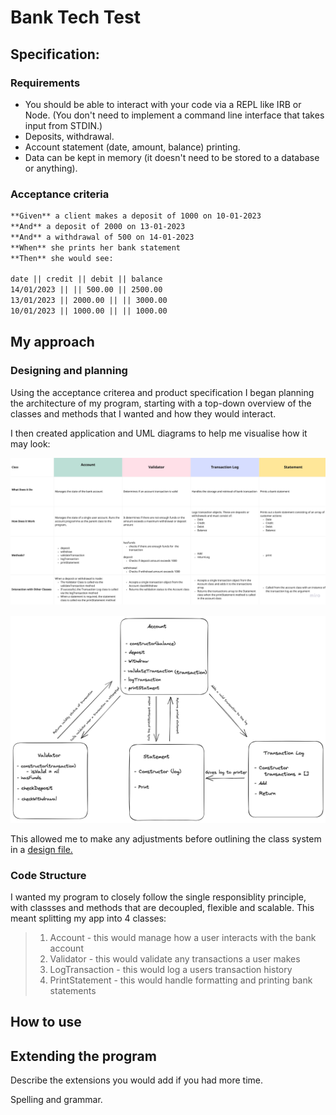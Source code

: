 # Bank Tech Test

## Specification:

### Requirements

* You should be able to interact with your code via a REPL like IRB or Node.  (You don't need to implement a command line interface that takes input from STDIN.)
* Deposits, withdrawal.
* Account statement (date, amount, balance) printing.
* Data can be kept in memory (it doesn't need to be stored to a database or anything).

### Acceptance criteria
```md
**Given** a client makes a deposit of 1000 on 10-01-2023  
**And** a deposit of 2000 on 13-01-2023  
**And** a withdrawal of 500 on 14-01-2023  
**When** she prints her bank statement  
**Then** she would see:

date || credit || debit || balance
14/01/2023 || || 500.00 || 2500.00
13/01/2023 || 2000.00 || || 3000.00
10/01/2023 || 1000.00 || || 1000.00
```

## My approach 

### Designing and planning

Using the acceptance criterea and product specification I began planning the architecture of my program, starting with a top-down overview of the classes and methods that I wanted and how they would interact. 

I then created application and UML diagrams to help me visualise how it may look:

![Application diagram](Images/bankAppDiagram.png)

![UML diagram](Images/bankClassUML.png)

This allowed me to make any adjustments before outlining the class system in a [design file.](Design/programDesign.md)

 ### Code Structure

 I wanted my program to closely follow the single responsiblity principle, with classses and methods that are decoupled, flexible and scalable. This meant splitting my app into 4 classes:

 > 1. Account - this would manage how a user interacts with the bank account
 > 2. Validator - this would validate any transactions a user makes
 > 3. LogTransaction - this would log a users transaction history
 > 4. PrintStatement - this would handle formatting and printing bank statements 

## How to use


## Extending the program

 Describe the extensions you would add if you had more time.

 Spelling and grammar.